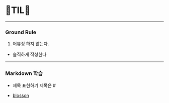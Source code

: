 # 📗TIL📙

---
### Ground Rule

1. 어뷰징 하지 않는다.
  - 솔직하게 작성한다

---

### Markdown 학습
  - 제목 표현하기
    제목은 #

  - [blosson](http://github.com/blosson)